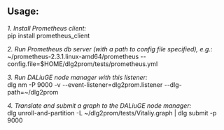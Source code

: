 ## Usage:

*1. Install Prometheus client:*  
pip install prometheus_client

*2. Run Prometheus db server (with a path to config file specified), e.g.:*  
~/prometheus-2.3.1.linux-amd64/prometheus --config.file=$HOME/dlg2prom/tests/prometheus.yml

*3. Run DALiuGE node manager with this listener:*  
dlg nm -P 9000 -v --event-listener=dlg2prom.listener --dlg-path=~/dlg2prom

*4. Translate and submit a graph to the DALiuGE node manager:*  
dlg unroll-and-partition -L ~/dlg2prom/tests/Vitaliy.graph | dlg submit -p 9000